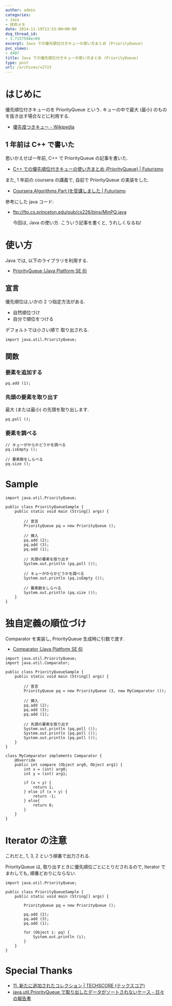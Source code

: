 ```yaml
---
author: admin
categories:
- Java
- 技術メモ
date: 2014-11-19T13:53:00+00:00
dsq_thread_id:
- 3.7157594e+09
excerpt: Java での優先順位付きキューの使い方まとめ (PriorityQueue)
pvc_views:
- 4407
title: Java での優先順位付きキューの使い方まとめ (PriorityQueue)
type: post
url: /archives/=2723
---
```


はじめに
========

優先順位付きキューのを PriorityQueue という. キューの中で最大 (最小)
のものを抜き出す場合などに利用する.

-   [優先度つきキュー -
    Wikipedia](http://ja.wikipedia.org/wiki/%E5%84%AA%E5%85%88%E5%BA%A6%E3%81%A4%E3%81%8D%E3%82%AD%E3%83%A5%E3%83%BC)

1 年前は C++ で書いた
---------------------

思いかえせば一年前, C++ で PriorityQueue の記事を書いた.

-   [C++ での優先順位付きキューの使い方まとめ (PriorityQueue) |
    Futurismo](http://futurismo.biz/archives/1981)

また, 1 年前の coursera の講義で, 自前で PriorityQueue の実装をした.

-   [Coursera Algorithms Part Ⅰを受講しました |
    Futurismo](http://futurismo.biz/archives/1834)

参考にした java コード:

-   <ftp://ftp.cs.princeton.edu/pub/cs226/bins/MinPQ.java>

    今回は, Java の使い方. こういう記事を書くと, うれしくなるね!

使い方
======

Java では, 以下のライブラリを利用する.

-   [PriorityQueue (Java Platform
    SE 6)](https://docs.oracle.com/javase/jp/6/api/java/util/PriorityQueue.html)

宣言
----

優先順位は,いかの 2 つ指定方法がある.

-   自然順位づけ
-   自分で順位をつける

デフォルトでは小さい順で 取り出される.

``` {.java}
import java.util.PriorityQueue;
```

関数
----

### 要素を追加する

``` {.java}
pq.add (1);
```

### 先頭の要素を取り出す

最大 (または最小) の先頭を取り出します.

``` {.java}
pq.poll ();
```

### 要素を調べる

``` {.java}
// キューがからかどうかを調べる
pq.isEmpty ();

// 要素数をしらべる
pq.size ();
```

Sample
======

``` {.java}
import java.util.PriorityQueue;

public class PriorityQueueSample {
    public static void main (String[] args) {

        // 宣言
        PriorityQueue pq = new PriorityQueue ();

        // 挿入
        pq.add (2);             
        pq.add (3);     
        pq.add (1);

        // 先頭の要素を取り出す
        System.out.println (pq.poll ());

        // キューがからかどうかを調べる
        System.out.println (pq.isEmpty ());     

        // 要素数をしらべる
        System.out.println (pq.size ());                                                     
    }
}
```

独自定義の順位づけ
==================

Comparator を実装し, PriorityQueue 生成時に引数で渡す.

-   [Comparator (Java Platform
    SE 6)](https://docs.oracle.com/javase/jp/6/api/java/util/Comparator.html)

``` {.java}
import java.util.PriorityQueue;
import java.util.Comparator;

public class PriorityQueueSample {
    public static void main (String[] args) {

        // 宣言
        PriorityQueue pq = new PriorityQueue (3, new MyComparator ());

        // 挿入
        pq.add (2);             
        pq.add (3);     
        pq.add (1);

        // 先頭の要素を取り出す
        System.out.println (pq.poll ());
        System.out.println (pq.poll ());
        System.out.println (pq.poll ());        
    }
}

class MyComparator implements Comparator {
    @Override
    public int compare (Object arg0, Object arg1) {
        int x = (int) arg0;
        int y = (int) arg1;

        if (x < y) {
            return 1;
        } else if (x > y) {
            return -1;
        } else{
            return 0;
        }
    }
}
```

Iterator の注意
===============

これだと, 1, 3, 2 という順番で出力される.

PriorityQueue は, 取り出すときに優先順位ごとにとりだされるので, Iterator
でまわしても, 順番どおりにならない.

``` {.java}
import java.util.PriorityQueue;

public class PriorityQueueSample {
    public static void main (String[] args) {

        PriorityQueue pq = new PriorityQueue ();

        pq.add (2);             
        pq.add (3);     
        pq.add (1);

        for (Object i: pq) {
            System.out.println (i);
        }
    }
}
```

Special Thanks
==============

-   [11. 新たに追加されたコレクション | TECHSCORE
    (テックスコア)](http://www.techscore.com/tech/Java/JavaSE/Utility/11/)
-   [java.util.PriorityQueue で取り出したデータがソートされないケース -
    日々の報告書](http://d.hatena.ne.jp/stakizawa/20070930/t1)

